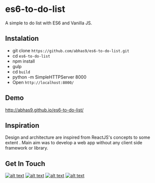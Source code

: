 # es6-to-do-list
A simple to do list with ES6 and Vanilla JS.

## Instalation
+ git clone ```https://github.com/abhas9/es6-to-do-list.git```
+ cd ```es6-to-do-list```
+ npm install
+ gulp
+ cd ```build```
+ python -m SimpleHTTPServer 8000
+ Open ```http://localhost:8000/```

## Demo
http://abhas9.github.io/es6-to-do-list/

## Inspiration
Design and architecture are inspired from ReactJS's concepts to some extent . Main aim was to develop a web app without any client side framework or library.

## Get In Touch
<!-- Please don't remove this: Grab your social icons from https://github.com/carlsednaoui/gitsocial -->

<!-- display the social media buttons in your README -->

[![alt text][1.1]][1]
[![alt text][2.1]][2]
[![alt text][3.1]][3]
[![alt text][6.1]][6]


<!-- links to social media icons -->
<!-- no need to change these -->

<!-- icons with padding -->

[1.1]: http://i.imgur.com/tXSoThF.png (twitter icon with padding)
[2.1]: http://i.imgur.com/P3YfQoD.png (facebook icon with padding)
[3.1]: http://i.imgur.com/yCsTjba.png (google plus icon with padding)
[6.1]: http://i.imgur.com/0o48UoR.png (github icon with padding)

[1]: http://www.twitter.com/abhas9
[2]: http://www.facebook.com/abhastandon
[3]: https://plus.google.com/+abhastandon
[6]: http://www.github.com/abhas9
